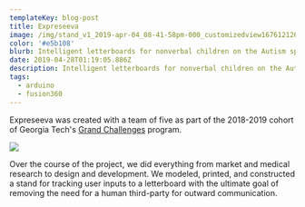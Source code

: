 ```yaml
---
templateKey: blog-post
title: Expreseeva
image: /img/stand_v1_2019-apr-04_08-41-58pm-000_customizedview16761212674_png.png
color: '#e5b108'
blurb: Intelligent letterboards for nonverbal children on the Autism spectrum
date: 2019-04-28T01:19:05.886Z
description: Intelligent letterboards for nonverbal children on the Autism spectrum.
tags:
  - arduino
  - fusion360
---
```

Expreseeva was created with a team of five as part of the 2018-2019 cohort of Georgia Tech's [Grand Challenges](http://grandchallenges.gatech.edu/) program.

![](/img/screen-shot-2019-08-04-at-6.24.13-pm.jpg)

Over the course of the project, we did everything from market and medical research to design and development. We modeled, printed, and constructed a stand for tracking user inputs to a letterboard with the ultimate goal of removing the need for a human third-party for outward communication.
